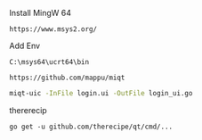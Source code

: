 Install MingW 64
```
https://www.msys2.org/
```
Add Env
```
C:\msys64\ucrt64\bin
```

```
https://github.com/mappu/miqt
```

```bash
miqt-uic -InFile login.ui -OutFile login_ui.go
```


thererecip
```
go get -u github.com/therecipe/qt/cmd/...
```
